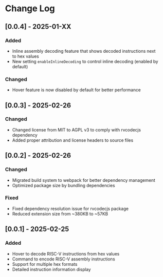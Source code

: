 # Change Log

## [0.0.4] - 2025-01-XX

### Added
- Inline assembly decoding feature that shows decoded instructions next to hex values
- New setting `enableInlineDecoding` to control inline decoding (enabled by default)

### Changed
- Hover feature is now disabled by default for better performance

## [0.0.3] - 2025-02-26

### Changed
- Changed license from MIT to AGPL v3 to comply with rvcodecjs dependency
- Added proper attribution and license headers to source files

## [0.0.2] - 2025-02-26

### Changed
- Migrated build system to webpack for better dependency management
- Optimized package size by bundling dependencies

### Fixed
- Fixed dependency resolution issue for rvcodecjs package
- Reduced extension size from ~380KB to ~57KB

## [0.0.1] - 2025-02-25

### Added
- Hover to decode RISC-V instructions from hex values
- Command to encode RISC-V assembly instructions
- Support for multiple hex formats
- Detailed instruction information display
